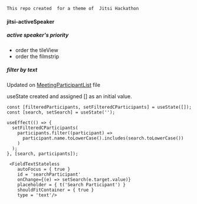 ```This repo created  for a theme of  Jitsi Hackathon```

#### jitsi-activeSpeaker
##### active speaker's priority
- order the tileView
- order the filmstrip



##### filter by text
Updated on [MeetingParticipantList](https://github.com/bayraktarulku/jitsi-activeSpeaker/blob/main/jitsi-meet/react/features/participants-pane/components/MeetingParticipantList.js) file

useState created and assigned [] as an initial value.

```
const [filteredParticipants, setFilteredCParticipants] = useState([]);
const [search, setSearch] = useState('');
```

```
useEffect(() => {
  setFilteredCParticipants(
    participants.filter((participant) =>
      participant.name.toLowerCase().includes(search.toLowerCase())
    )
  );
}, [search, participants]);
```

```
 <FieldTextStateless
    autoFocus = { true }
    id = 'searchParticipant'
    onChange={(e) => setSearch(e.target.value)}
    placeholder = { t('Search Participant') }
    shouldFitContainer = { true }
    type = 'text'/>
```
